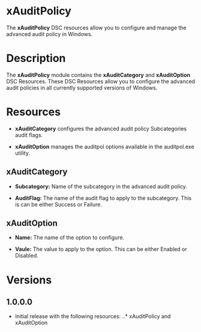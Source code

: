 # xAuditPolicy

The **xAuditPolicy** DSC resources allow you to configure and manage the advanced audit policy in Windows.

# Description

The **xAuditPolicy** module contains the **xAuditCategory** and **xAuditOption** DSC Resources. These DSC Resources allow you to configure the advanced audit policies in all currently supported versions of Windows.
# Resources

* **xAuditCategory** configures the advanced audit policy Subcategories audit flags. 

* **xAuditOption** manages the auditpol options available in the auditpol.exe utility. 


## xAuditCategory
* **Subcategory:** Name of the subcategory in the advanced audit policy.

* **AuditFlag:** The name of the audit flag to apply to the subcategory. This is can be either Success or Failure.

## xAuditOption

 * **Name:** The name of the option to configure. 
 
 * **Vaule:** The value to apply to the option. This can be either Enabled or Disabled. 
 
# Versions

## 1.0.0.0
* Initial release with the following resources:
 ..* xAuditPolicy and xAuditOption   